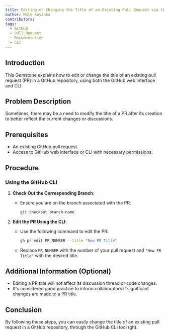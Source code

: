 ```yaml
---
title: Editing or Changing the Title of an Existing Pull Request via CLI
author: Wale Soyinka
contributors:
tags:
  - GitHub
  - Pull Request
  - Documentation
  - CLI
---
```


## Introduction 

This Gemstone explains how to edit or change the title of an existing pull request (PR) in a GitHub repository, using both the GitHub web interface and CLI.

## Problem Description

Sometimes, there may be a need to modify the title of a PR after its creation to better reflect the current changes or discussions.

## Prerequisites 

- An existing GitHub pull request.
- Access to GitHub web interface or CLI with necessary permissions.

## Procedure

### Using the GitHub CLI

1. **Check Out the Corresponding Branch**:
   - Ensure you are on the branch associated with the PR.
     ```bash
     git checkout branch-name
     ```

2. **Edit the PR Using the CLI**:
   - Use the following command to edit the PR:
     ```bash
     gh pr edit PR_NUMBER --title "New PR Title"
     ```
   - Replace `PR_NUMBER` with the number of your pull request and `"New PR Title"` with the desired title.

## Additional Information (Optional)

- Editing a PR title will not affect its discussion thread or code changes.
- It's considered good practice to inform collaborators if significant changes are made to a PR title.

## Conclusion

By following these steps, you can easily change the title of an existing pull request in a GitHub repository, through the GitHub CLI tool (gh).
